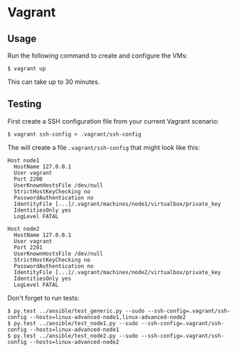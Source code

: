 # Vagrant

## Usage

Run the following command to create and configure the VMs:

```shell
$ vagrant up
```

This can take up to 30 minutes.

## Testing

First create a SSH configuration file from your current Vagrant scenario:

```shell
$ vagrant ssh-config > .vagrant/ssh-config
```

The will create a file `.vagrant/ssh-config` that might look like this:

```text
Host node1
  HostName 127.0.0.1
  User vagrant
  Port 2200
  UserKnownHostsFile /dev/null
  StrictHostKeyChecking no
  PasswordAuthentication no
  IdentityFile [...]/.vagrant/machines/node1/virtualbox/private_key
  IdentitiesOnly yes
  LogLevel FATAL

Host node2
  HostName 127.0.0.1
  User vagrant
  Port 2201
  UserKnownHostsFile /dev/null
  StrictHostKeyChecking no
  PasswordAuthentication no
  IdentityFile [...]/.vagrant/machines/node2/virtualbox/private_key
  IdentitiesOnly yes
  LogLevel FATAL
```

Don't forget to run tests:

```shell
$ py.test ../ansible/test_generic.py --sudo --ssh-config=.vagrant/ssh-config --hosts=linux-advanced-node1,linux-advanced-node2
$ py.test ../ansible/test_node1.py --sudo --ssh-config=.vagrant/ssh-config --hosts=linux-advanced-node1
$ py.test ../ansible/test_node2.py --sudo --ssh-config=.vagrant/ssh-config --hosts=linux-advanced-node2
```
